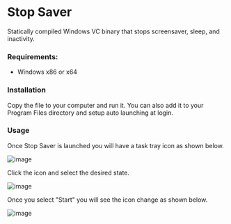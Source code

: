 # Stop Saver

Statically compiled Windows VC binary that stops screensaver, sleep, and inactivity.  

### Requirements:

* Windows x86 or x64

### Installation

Copy the file to your computer and run it. You can also add it to your Program Files directory and setup auto launching at login. 

### Usage

Once Stop Saver is launched you will have a task tray icon as shown below.

![image](https://github.com/user-attachments/assets/3cb5e3b9-0ddb-4cd6-8710-63eea2c86eef)

Click the icon and select the desired state. 

![image](https://github.com/user-attachments/assets/254c01fb-a4ca-4505-a72c-2f67447fef70)

Once you select "Start" you will see the icon change as shown below.

![image](https://github.com/user-attachments/assets/cc75e46f-3e50-4412-accc-987131e3d1e6)


